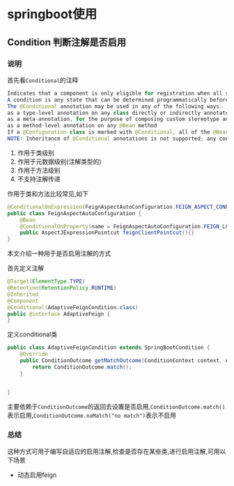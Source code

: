 # springboot使用

## Condition 判断注解是否启用

### 说明

首先看`Conditional`的注释

```java
Indicates that a component is only eligible for registration when all specified conditions match.
A condition is any state that can be determined programmatically before the bean definition is due to be registered (see Condition for details).
The @Conditional annotation may be used in any of the following ways:
as a type-level annotation on any class directly or indirectly annotated with @Component, including @Configuration classes
as a meta-annotation, for the purpose of composing custom stereotype annotations
as a method-level annotation on any @Bean method
If a @Configuration class is marked with @Conditional, all of the @Bean methods, @Import annotations, and @ComponentScan annotations associated with that class will be subject to the conditions.
NOTE: Inheritance of @Conditional annotations is not supported; any conditions from superclasses or from overridden methods will not be considered. In order to enforce these semantics, @Conditional itself is not declared as @Inherited; furthermore, any custom composed annotation that is meta-annotated with @Conditional must not be declared as @Inherited
```
1. 作用于类级别
2. 作用于元数据级别(注解类型的)
3. 作用于方法级别
4. 不支持注解传递

作用于类和方法比较常见,如下
```java
@ConditionalOnExpression(FeignAspectAutoConfiguration.FEIGN_ASPECT_CONDITION)
public class FeignAspectAutoConfiguration {
    @Bean
    @ConditionalOnProperty(name = FeignAspectAutoConfiguration.FEIGN_LOG_CONDITION_PROPERTY, havingValue = "true")
    public AspectJExpressionPointcut feignClientPointcut(){}
}
```

本文介绍一种用于是否启用注解的方式

首先定义注解

```java
@Target(ElementType.TYPE)
@Retention(RetentionPolicy.RUNTIME)
@Inherited
@Component
@Conditional(AdaptiveFeignCondition.class)
public @interface AdaptiveFeign {
}
```

定义conditional类
```java
public class AdaptiveFeignCondition extends SpringBootCondition {
    @Override
    public ConditionOutcome getMatchOutcome(ConditionContext context, AnnotatedTypeMetadata metadata) {
        return ConditionOutcome.match();
    }


}
```
主要依赖于`ConditionOutcome`的返回去设置是否启用,`ConditionOutcome.match()`表示启用,`ConditionOutcome.noMatch("no match")`表示不启用


### 总结
这种方式可用于编写自适应的启用注解,检查是否存在某些类,进行启用注解,可用以下场景
+ 动态启用feign
